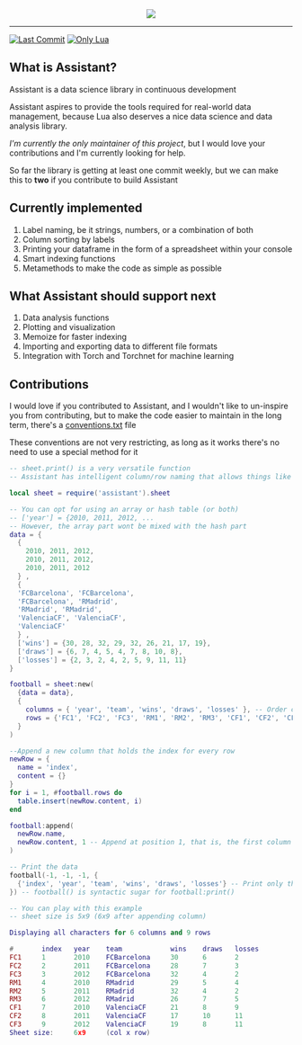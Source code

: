 <div align="center">
  <img id="thumbnail" src="https://github.com/coalio/Assistant/blob/master/docs/repo/assistant-brand-l.png" thumbnail>
</div>

-----------------

[![Last Commit](https://img.shields.io/github/last-commit/coalio/assistant)](https://github.com/coalio/Assistant/commits/master)
[![Only Lua](https://img.shields.io/badge/lua-100%25-blue)](https://github.com/coalio/Assistant/search?l=lua)

## What is Assistant?

Assistant is a data science library in continuous development

Assistant aspires to provide the tools required for real-world data management,
because Lua also deserves a nice data science and data analysis library.

*I'm currently the only maintainer of this project*, but I would love your contributions
and I'm currently looking for help.

So far the library is getting at least one commit weekly, but we can make this to **two** if you contribute to build Assistant

## Currently implemented

1. Label naming, be it strings, numbers, or a combination of both
2. Column sorting by labels
3. Printing your dataframe in the form of a spreadsheet within your console
4. Smart indexing functions
5. Metamethods to make the code as simple as possible

## What Assistant should support next

1. Data analysis functions
2. Plotting and visualization
3. Memoize for faster indexing
4. Importing and exporting data to different file formats
5. Integration with Torch and Torchnet for machine learning

## Contributions

I would love if you contributed to Assistant, and I wouldn't like to un-inspire you from contributing,
but to make the code easier to maintain in the long term, there's a <a href="https://github.com/coalio/Assistant/blob/master/conventions.txt">conventions.txt</a> file
  
These conventions are not very restricting, as long as it works there's no need to use a special method for it

```lua
-- sheet.print() is a very versatile function
-- Assistant has intelligent column/row naming that allows things like this example

local sheet = require('assistant').sheet

-- You can opt for using an array or hash table (or both)
-- ['year'] = {2010, 2011, 2012, ...
-- However, the array part wont be mixed with the hash part
data = {
  { 
    2010, 2011, 2012,
    2010, 2011, 2012,
    2010, 2011, 2012
  } ,
  {
  'FCBarcelona', 'FCBarcelona',
  'FCBarcelona', 'RMadrid',
  'RMadrid', 'RMadrid',
  'ValenciaCF', 'ValenciaCF',
  'ValenciaCF'
  } ,
  ['wins'] = {30, 28, 32, 29, 32, 26, 21, 17, 19},
  ['draws'] = {6, 7, 4, 5, 4, 7, 8, 10, 8},
  ['losses'] = {2, 3, 2, 4, 2, 5, 9, 11, 11}
}

football = sheet:new(
  {data = data},
  {
    columns = { 'year', 'team', 'wins', 'draws', 'losses' }, -- Order columns like this
    rows = {'FC1', 'FC2', 'FC3', 'RM1', 'RM2', 'RM3', 'CF1', 'CF2', 'CF3'} -- Give rows a label
  }
)

--Append a new column that holds the index for every row
newRow = {
  name = 'index',
  content = {}
}
for i = 1, #football.rows do
  table.insert(newRow.content, i)
end

football:append(
  newRow.name,
  newRow.content, 1 -- Append at position 1, that is, the first column
)

-- Print the data
football(-1, -1, -1, {
  {'index', 'year', 'team', 'wins', 'draws', 'losses'} -- Print only these columns and in this order
}) -- football() is syntactic sugar for football:print()

-- You can play with this example
-- sheet size is 5x9 (6x9 after appending column)
```

```lua
Displaying all characters for 6 columns and 9 rows

#       index   year    team            wins    draws   losses
FC1     1       2010    FCBarcelona     30      6       2
FC2     2       2011    FCBarcelona     28      7       3
FC3     3       2012    FCBarcelona     32      4       2
RM1     4       2010    RMadrid         29      5       4
RM2     5       2011    RMadrid         32      4       2
RM3     6       2012    RMadrid         26      7       5
CF1     7       2010    ValenciaCF      21      8       9
CF2     8       2011    ValenciaCF      17      10      11
CF3     9       2012    ValenciaCF      19      8       11
Sheet size:     6x9     (col x row)
```
